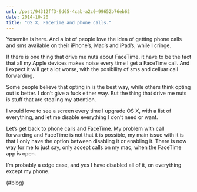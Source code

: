 ```yaml
---
url: /post/94312ff3-9d65-4cab-a2c0-99652b76eb62
date: 2014-10-20
title: "OS X, FaceTime and phone calls."
---
```


Yosemite is here. And a lot of people love the idea of getting phone calls and sms available on their iPhone&#8217;s, Mac&#8217;s and iPad&#8217;s; while I cringe.



If there is one thing that drive me nuts about FaceTime, it have to be the fact that all my Apple devices makes noise every time I get a FaceTime call. And I expect it will get a lot worse, with the posibility of sms and celluar call forwarding.



Some people believe that opting in is the best way, while others think opting out is better. I don&#8217;t give a fuck either way. But the thing that drive me nuts is stuff that are stealing my attention.



I would love to see a screen every time I upgrade OS X, with a list of everything, and let me disable everything I don&#8217;t need or want.



Let&#8217;s get back to phone calls and FaceTime. My problem with call forwarding and FaceTime is not that it is possible, my main issue with it is that I only have the option between disabling it or enabling it. There is now way for me to just say, only accept calls on my mac, when the FaceTime app is open.



I&#8217;m probably a edge case, and yes I have disabled all of it, on everything except my phone.



(#blog)